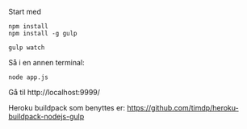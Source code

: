 Start med

```
npm install
npm install -g gulp

gulp watch
```

Så i en annen terminal:

```
node app.js
```

Gå til http://localhost:9999/



Heroku buildpack som benyttes er: https://github.com/timdp/heroku-buildpack-nodejs-gulp
